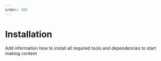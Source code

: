 ```yaml
---
order: 100
---
```


# Installation
Add information how to install all required tools and dependencies to start making content